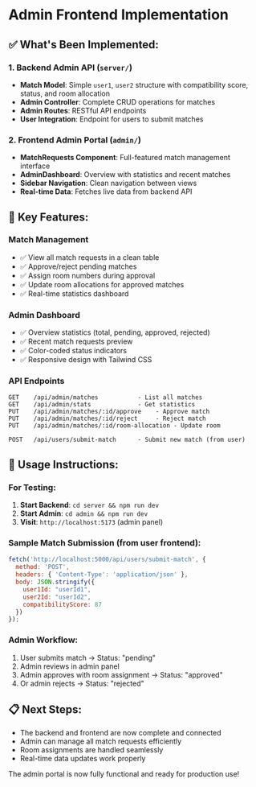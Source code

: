 # Admin Frontend Implementation

## ✅ What's Been Implemented:

### 1. **Backend Admin API** (`server/`)
- **Match Model**: Simple `user1`, `user2` structure with compatibility score, status, and room allocation
- **Admin Controller**: Complete CRUD operations for matches
- **Admin Routes**: RESTful API endpoints
- **User Integration**: Endpoint for users to submit matches

### 2. **Frontend Admin Portal** (`admin/`)
- **MatchRequests Component**: Full-featured match management interface
- **AdminDashboard**: Overview with statistics and recent matches
- **Sidebar Navigation**: Clean navigation between views
- **Real-time Data**: Fetches live data from backend API

## 🎯 Key Features:

### **Match Management**
- ✅ View all match requests in a clean table
- ✅ Approve/reject pending matches
- ✅ Assign room numbers during approval
- ✅ Update room allocations for approved matches
- ✅ Real-time statistics dashboard

### **Admin Dashboard**
- ✅ Overview statistics (total, pending, approved, rejected)
- ✅ Recent match requests preview
- ✅ Color-coded status indicators
- ✅ Responsive design with Tailwind CSS

### **API Endpoints**
```
GET    /api/admin/matches           - List all matches
GET    /api/admin/stats             - Get statistics
PUT    /api/admin/matches/:id/approve    - Approve match
PUT    /api/admin/matches/:id/reject     - Reject match
PUT    /api/admin/matches/:id/room-allocation - Update room

POST   /api/users/submit-match      - Submit new match (from user)
```

## 🚀 Usage Instructions:

### **For Testing:**
1. **Start Backend**: `cd server && npm run dev`
2. **Start Admin**: `cd admin && npm run dev` 
3. **Visit**: `http://localhost:5173` (admin panel)

### **Sample Match Submission** (from user frontend):
```javascript
fetch('http://localhost:5000/api/users/submit-match', {
  method: 'POST',
  headers: { 'Content-Type': 'application/json' },
  body: JSON.stringify({
    user1Id: "userId1",
    user2Id: "userId2", 
    compatibilityScore: 87
  })
});
```

### **Admin Workflow:**
1. User submits match → Status: "pending"
2. Admin reviews in admin panel
3. Admin approves with room assignment → Status: "approved"
4. Or admin rejects → Status: "rejected"

## 📋 Next Steps:
- The backend and frontend are now complete and connected
- Admin can manage all match requests efficiently
- Room assignments are handled seamlessly
- Real-time data updates work properly

The admin portal is now fully functional and ready for production use!
